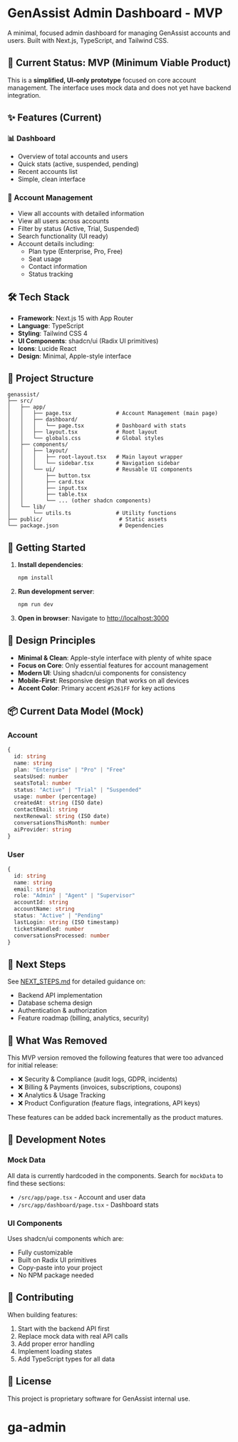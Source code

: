 # GenAssist Admin Dashboard - MVP

A minimal, focused admin dashboard for managing GenAssist accounts and users. Built with Next.js, TypeScript, and Tailwind CSS.

## 🎯 Current Status: MVP (Minimum Viable Product)

This is a **simplified, UI-only prototype** focused on core account management. The interface uses mock data and does not yet have backend integration.

## ✨ Features (Current)

### 📊 Dashboard
- Overview of total accounts and users
- Quick stats (active, suspended, pending)
- Recent accounts list
- Simple, clean interface

### 👥 Account Management
- View all accounts with detailed information
- View all users across accounts
- Filter by status (Active, Trial, Suspended)
- Search functionality (UI ready)
- Account details including:
  - Plan type (Enterprise, Pro, Free)
  - Seat usage
  - Contact information
  - Status tracking

## 🛠 Tech Stack

- **Framework**: Next.js 15 with App Router
- **Language**: TypeScript
- **Styling**: Tailwind CSS 4
- **UI Components**: shadcn/ui (Radix UI primitives)
- **Icons**: Lucide React
- **Design**: Minimal, Apple-style interface

## 📁 Project Structure

```
genassist/
├── src/
│   ├── app/
│   │   ├── page.tsx              # Account Management (main page)
│   │   ├── dashboard/
│   │   │   └── page.tsx          # Dashboard with stats
│   │   ├── layout.tsx            # Root layout
│   │   └── globals.css           # Global styles
│   ├── components/
│   │   ├── layout/
│   │   │   ├── root-layout.tsx   # Main layout wrapper
│   │   │   └── sidebar.tsx       # Navigation sidebar
│   │   └── ui/                   # Reusable UI components
│   │       ├── button.tsx
│   │       ├── card.tsx
│   │       ├── input.tsx
│   │       ├── table.tsx
│   │       └── ... (other shadcn components)
│   └── lib/
│       └── utils.ts              # Utility functions
├── public/                        # Static assets
└── package.json                   # Dependencies
```

## 🚀 Getting Started

1. **Install dependencies**:
   ```bash
   npm install
   ```

2. **Run development server**:
   ```bash
   npm run dev
   ```

3. **Open in browser**:
   Navigate to [http://localhost:3000](http://localhost:3000)

## 🎨 Design Principles

- **Minimal & Clean**: Apple-style interface with plenty of white space
- **Focus on Core**: Only essential features for account management
- **Modern UI**: Using shadcn/ui components for consistency
- **Mobile-First**: Responsive design that works on all devices
- **Accent Color**: Primary accent `#5261FF` for key actions

## 📦 Current Data Model (Mock)

### Account
```typescript
{
  id: string
  name: string
  plan: "Enterprise" | "Pro" | "Free"
  seatsUsed: number
  seatsTotal: number
  status: "Active" | "Trial" | "Suspended"
  usage: number (percentage)
  createdAt: string (ISO date)
  contactEmail: string
  nextRenewal: string (ISO date)
  conversationsThisMonth: number
  aiProvider: string
}
```

### User
```typescript
{
  id: string
  name: string
  email: string
  role: "Admin" | "Agent" | "Supervisor"
  accountId: string
  accountName: string
  status: "Active" | "Pending"
  lastLogin: string (ISO timestamp)
  ticketsHandled: number
  conversationsProcessed: number
}
```

## 🔄 Next Steps

See [NEXT_STEPS.md](./NEXT_STEPS.md) for detailed guidance on:
- Backend API implementation
- Database schema design
- Authentication & authorization
- Feature roadmap (billing, analytics, security)

## 🧹 What Was Removed

This MVP version removed the following features that were too advanced for initial release:
- ❌ Security & Compliance (audit logs, GDPR, incidents)
- ❌ Billing & Payments (invoices, subscriptions, coupons)
- ❌ Analytics & Usage Tracking
- ❌ Product Configuration (feature flags, integrations, API keys)

These features can be added back incrementally as the product matures.

## 📝 Development Notes

### Mock Data
All data is currently hardcoded in the components. Search for `mockData` to find these sections:
- `/src/app/page.tsx` - Account and user data
- `/src/app/dashboard/page.tsx` - Dashboard stats

### UI Components
Uses shadcn/ui components which are:
- Fully customizable
- Built on Radix UI primitives
- Copy-paste into your project
- No NPM package needed

## 🤝 Contributing

When building features:
1. Start with the backend API first
2. Replace mock data with real API calls
3. Add proper error handling
4. Implement loading states
5. Add TypeScript types for all data

## 📄 License

This project is proprietary software for GenAssist internal use.
# ga-admin
